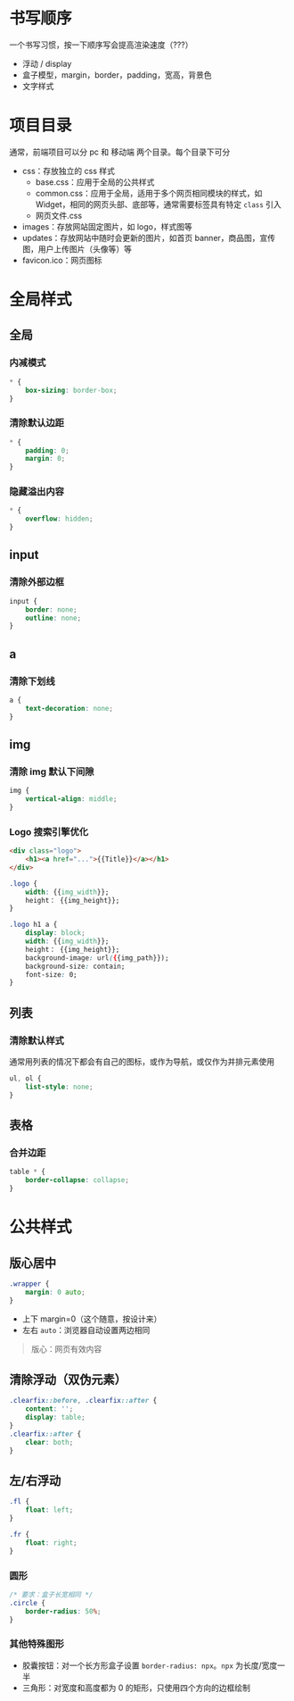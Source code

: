 # 书写顺序

一个书写习惯，按一下顺序写会提高渲染速度（???）
- 浮动 / display
- 盒子模型，margin，border，padding，宽高，背景色
- 文字样式

# 项目目录

通常，前端项目可以分 pc 和 移动端 两个目录。每个目录下可分
- css：存放独立的 css 样式
	- base.css：应用于全局的公共样式
	- common.css：应用于全局，适用于多个网页相同模块的样式，如 Widget，相同的网页头部、底部等，通常需要标签具有特定 `class` 引入
	- 网页文件.css
- images：存放网站固定图片，如 logo，样式图等
- updates：存放网站中随时会更新的图片，如首页 banner，商品图，宣传图，用户上传图片（头像等）等
- favicon.ico：网页图标

# 全局样式

## 全局

### 内减模式

```CSS
* {
    box-sizing: border-box;
}
```

### 清除默认边距

```CSS
* {
    padding: 0;
    margin: 0;
}
```

### 隐藏溢出内容

```CSS
* {
    overflow: hidden;
}

```

## input

### 清除外部边框

```CSS
input {
    border: none;
    outline: none;
}
```

## a

### 清除下划线

```CSS
a {
    text-decoration: none;
}
```

## img

### 清除 img 默认下间隙

```CSS
img {
    vertical-align: middle;
}
```

### Logo 搜索引擎优化

```HTML
<div class="logo">
    <h1><a href="...">{{Title}}</a></h1>
</div>
```

```CSS
.logo {
    width: {{img_width}};
    height： {{img_height}};
}

.logo h1 a {
    display: block;
    width: {{img_width}};
    height： {{img_height}};
    background-image: url({{img_path}});
    background-size: contain;
    font-size: 0;
}
```

## 列表

### 清除默认样式

通常用列表的情况下都会有自己的图标，或作为导航，或仅作为并排元素使用

```CSS
ul, ol {
    list-style: none;
}
```

## 表格

### 合并边距

```CSS
table * {
    border-collapse: collapse;
}
```

# 公共样式

## 版心居中

```CSS
.wrapper {
    margin: 0 auto;
}
```
- 上下 margin=0（这个随意，按设计来）
- 左右 `auto`：浏览器自动设置两边相同

> 版心：网页有效内容

## 清除浮动（双伪元素）

```CSS
.clearfix::before, .clearfix::after {
    content: '';
    display: table;
}
.clearfix::after {
    clear: both;
}
```

## 左/右浮动

```CSS
.fl {
    float: left;
}

.fr {
    float: right;
}
```

### 圆形

```CSS
/* 要求：盒子长宽相同 */
.circle {
    border-radius: 50%;
}
```

### 其他特殊图形

- 胶囊按钮：对一个长方形盒子设置 `border-radius: npx`。`npx` 为长度/宽度一半
- 三角形：对宽度和高度都为 0 的矩形，只使用四个方向的边框绘制
